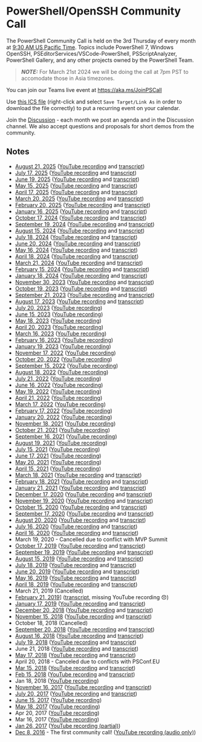 # PowerShell/OpenSSH Community Call

The PowerShell Community Call is held on the 3rd Thursday of every month at [9:30 AM US Pacific Time](http://www.timebie.com/std/pdt.php?q=9.5).
Topics include PowerShell 7, Windows OpenSSH, PSEditorServices/VSCode-PowerShell, PSScriptAnalyzer,
PowerShell Gallery, and any other projects owned by the PowerShell Team.

> **_NOTE:_** For March 21st 2024 we will be doing the call at 7pm PST to accomodate those in Asia timezones.


You can join our Teams live event at https://aka.ms/JoinPSCall

Use [this ICS file](https://raw.githubusercontent.com/PowerShell/PowerShell-RFC/master/CommunityCall/PSTeamsCall.ics) (right-click and select
`Save Target/Link As` in order to download the file correctly) to put a
recurring event on your calendar.

Join the [Discussion](https://github.com/PowerShell/PowerShell/discussions/categories/community-call) - each month we post an agenda and in the Discussion channel.
We also accept questions and proposals for short demos from the community.

## Notes

- [August 21, 2025](./notes/20250821_Notes.md) ([YouTube recording](https://youtu.be/eIoeAV-qIZc)
  and [transcript](./notes/20250821_ChatTranscript.md))
- [July 17, 2025](./notes/20250717_Notes.md) ([YouTube recording](https://youtu.be/q8Znqn6tyRo)
  and [transcript](./notes/20250717_ChatTranscript.md))
- [June 19, 2025](./notes/20250619_Notes.md) ([YouTube recording](https://youtu.be/pqS5EKAHTJA)
  and [transcript](./notes/20250619_ChatTranscript.md))
- [May 15, 2025](./notes/20250515_Notes.md) ([YouTube recording](https://youtu.be/D6Pan2wDQYU)
  and [transcript](./notes/20250515_ChatTranscript.md))
- [April 17, 2025](./notes/20250417_Notes.md) ([YouTube recording](https://youtu.be/Td4X-nMu80I)
  and [transcript](./notes/20250417_ChatTranscript.md))
- [March 20, 2025](./notes/20250320_Notes.md) ([YouTube recording](https://youtu.be/acthQT29LGM)
  and [transcript](./notes/20250320_ChatTranscript.md))
- [February 20, 2025](./notes/20250220_Notes.md) ([YouTube recording](https://youtu.be/GuOFYhd1ULE)
  and [transcript](./notes/20250220_ChatTranscript.md))
- [January 16, 2025](./notes/20250116_Notes.md) ([YouTube recording](https://youtu.be/RWeV2cXbs5k)
  and [transcript](./notes/20250116_ChatTranscript.md))
- [October 17, 2024](./notes/20241017_Notes.md) ([YouTube recording](https://youtu.be/wnV8rm4AS20)
  and [transcript](./notes/20241017_ChatTranscript.md))
- [September 19, 2024](./notes/20240918_Notes.md) ([YouTube recording](https://youtu.be/fNs5YmEJ5is)
  and [transcript](./notes/20240918_ChatTranscript.md))
- [August 15, 2024](./notes/20240815_Notes.md) ([YouTube recording](https://youtu.be/nTY5htXqrWw)
  and [transcript](./notes/20240815_ChatTranscript.md))
- [July 18, 2024](./notes/20240718_Notes.md) ([YouTube recording](https://youtu.be/TPf4FqlWaGA)
  and [transcript](./notes/20240718_ChatTranscript.md))
- [June 20, 2024](./notes/20240620_Notes.md) ([YouTube recording](https://youtu.be/709xjJADf30)
  and [transcript](./notes/20240620_ChatTranscript.md))
- [May 16, 2024](./notes/20240516_Notes.md) ([YouTube recording](https://youtu.be/CX_CJTgzbUs)
  and [transcript](./notes/20240516_ChatTranscript.md))
- [April 18, 2024](./notes/20240418_Notes.md) ([YouTube recording](https://youtu.be/nOWE0kfvAnQ)
  and [transcript](./notes/20240418_ChatTranscript.md))
- [March 21, 2024](./notes/20240321_Notes.md) ([YouTube recording](https://youtu.be/YAEOf-rBMLA)
  and [transcript](./notes/20240321_ChatTranscript.md))
- [February 15, 2024](./notes/20240215_Notes.md) ([YouTube recording](https://youtu.be/OJlJJnCtFrQ)
  and [transcript](./notes/20240215_ChatTranscript.md))
- [January 18, 2024](./notes/20240118_Notes.md) ([YouTube recording](https://youtu.be/-m_4jBSviVU)
  and [transcript](./notes/20240118_ChatTranscript.md))
- [November 30, 2023](./notes/20231130_Notes.md) ([YouTube recording](https://youtu.be/YU90YQiwo0k)
  and [transcript](./notes/20231130_ChatTranscript.md))
- [October 19, 2023](./notes/20231019_Notes.md) ([YouTube recording](https://youtu.be/xpEjE856P8M)
  and [transcript](./notes/20231019_ChatTranscript.md))
- [September 21, 2023](./notes/20230921_Notes.md) ([YouTube recording](https://youtu.be/16CFPA83qRo)
  and [transcript](./notes/20230921_ChatTranscript.md))
- [August 17, 2023](./notes/20230817_Notes.md) ([YouTube recording](https://youtu.be/5Yb18nWobDY)
  and [transcript](./notes/20230817_ChatTranscript.txt))
- [July 20, 2023](./notes/20230720_Notes.md) ([YouTube recording](https://youtu.be/31WGvFd8ZZY))
- [June 15, 2023](./notes/20230615_Notes.md) ([YouTube recording](https://youtu.be/ZHuyESrIq9c))
- [May 18, 2023](./notes/20230518_Notes.md) ([YouTube recording](https://youtu.be/YyoKy-ptzIE))
- [April 20, 2023](./notes/20230420_Notes.md) ([YouTube recording](https://youtu.be/saDa8mesGUg))
- [March 16, 2023](./notes/20230316_Notes.md) ([YouTube recording](https://youtu.be/nDa8JWkW1_g))
- [February 16, 2023](./notes/20230216_Notes.md) ([YouTube recording](https://youtu.be/WgIoV3lkY5I))
- [January 19, 2023](./notes/20230119_Notes.md) ([YouTube recording](https://youtu.be/8pmIW_LlhuE))
- [November 17, 2022](./notes/20221117_Notes.md) ([YouTube recording](https://youtu.be/xt2bzyCggtA))
- [October 20, 2022](./notes/20221020_Notes.md) ([YouTube recording](https://youtu.be/_YWLp07FKYI))
- [September 15, 2022](./notes/20220915_Notes.md) ([YouTube recording](https://youtu.be/19CnvXq8vU4))
- [August 18, 2022](./notes/20220818_Notes.md) ([YouTube recording](https://youtu.be/kPn9RKqm4eg))
- [July 21, 2022](./notes/20220721_Notes.md) ([YouTube recording](https://youtu.be/GcPTjtybohM))
- [June 16, 2022](./notes/20220616_Notes.md) ([YouTube recording](https://youtu.be/ZYCQArCXEiI))
- [May 19, 2022](./notes/20220519_Notes.md) ([YouTube recording](https://youtu.be/71FQo93BNAI))
- [April 21, 2022](./notes/20220421_Notes.md) ([YouTube recording](https://youtu.be/PsqiEBwpcP8))
- [March 17, 2022](./notes/20220317_Notes.md) ([YouTube recording](https://youtu.be/fbchMEs924o))
- [February 17, 2022](./notes/20220217_Notes.md) ([YouTube recording](https://youtu.be/jAA1_xJpbFc))
- [January 20, 2022](./notes/20220120_Notes.md) ([YouTube recording](https://youtu.be/hBTZA2Org6U))
- [November 18, 2021](./notes/20211118_Notes.md) ([YouTube recording](https://youtu.be/cdngdxAyZ3Y))
- [October 21, 2021](./notes/20211021_Notes.md) ([YouTube recording](https://youtu.be/_j5bO9yTexY))
- [September 16, 2021](./notes/20210916_Notes.md) ([YouTube recording](https://youtu.be/zPgx861gQt0))
- [August 19, 2021](./notes/20210819_Notes.md) ([YouTube recording](https://youtu.be/vP2E4NvCpIE))
- [July 15, 2021](./notes/20210715_Notes.md) ([YouTube recording](https://youtu.be/ryORVfMFouo))
- [June 17, 2021](./notes/20210617_Notes.md) ([YouTube recording](https://youtu.be/cYkf2WF1jQ4))
- [May 20, 2021](./notes/20210520_Notes.md) ([YouTube recording](https://youtu.be/pxdUwXhyvzo))
- [April 15, 2021](./notes/20210415_Notes.md) ([YouTube recording](https://youtu.be/HrLRNGJpD-8))
- [March 18, 2021](./notes/20210318_Notes.md) ([YouTube recording](https://youtu.be/6YMEARETh0E) and [transcript](./notes/20210318_ChatTranscript.txt))
- [February 18, 2021](./notes/20210218_Notes.md) ([YouTube recording](https://youtu.be/fIoyTdtGBVA) and [transcript](./notes/20210218_ChatTranscript.txt))
- [January 21, 2021](./notes/20210121_Notes.md) ([YouTube recording](https://youtu.be/DHdbRUKYXJs) and [transcript](./notes/20210121_ChatTranscript.txt))
- [December 17, 2020](./notes/20201217_Notes.md) ([YouTube recording](https://youtu.be/jKiA0255sIA) and [transcript](./notes/20201217_ChatTranscript.txt))
- [November 19, 2020](./notes/20201119_Notes.md) ([YouTube recording](https://youtu.be/IHMgWobHzrI) and [transcript](./notes/20201119_ChatTranscript.txt))
- [October 15, 2020](./notes/20201015_Notes.md) ([YouTube recording](https://youtu.be/_gP3HH0Ir0g) and [transcript](./notes/20201015_ChatTranscript.txt))
- [September 17, 2020](./notes/20200917_Notes.md) ([YouTube recording](https://youtu.be/nW4OxHNSng0) and [transcript](./notes/20200917_ChatTranscript.txt))
- [August 20, 2020](./notes/20200820_Notes.md) ([YouTube recording](https://youtu.be/emNWmUcGVq8) and [transcript](./notes/20200820_ChatTranscript.txt))
- [July 16, 2020](./notes/20200716_Notes.md) ([YouTube recording](https://youtu.be/oWokPwQxfJo) and [transcript](./notes/20200716_ChatTranscript.txt))
- [April 16, 2020](./notes/20200416_Notes.md) ([YouTube recording](https://youtu.be/q3Wx7MCpXnk) and [transcript](./notes/20200416_ChatTranscript.txt))
- March 19, 2020 - Cancelled due to conflict with MVP Summit
- [October 17, 2019](./notes/20191017_Notes.md) ([YouTube recording](https://youtu.be/yL0FXyZQdmQ) and [transcript](./notes/20191017_ChatTranscript.txt))
- [September 19, 2019](./notes/20190919_Notes.md) ([YouTube recording](https://youtu.be/T2D8FxvoS1g) and [transcript](./notes/20190919_ChatTranscript.txt))
- [August 15, 2019](./notes/20190815_Notes.md) ([YouTube recording](https://youtu.be/cK1xenkF9zs) and [transcript](./notes/20190815_ChatTranscript.txt))
- [July 18, 2019](./notes/20190718_Notes.md) ([YouTube recording](https://youtu.be/qwbbUqimtXA) and [transcript](./notes/20190718_ChatTranscript.txt))
- [June 20, 2019](./notes/20190620_Notes.md) ([YouTube recording](https://youtu.be/yJF-O9tH89Q) and [transcript](./notes/20190620_ChatTranscript.txt))
- [May 16, 2019](./notes/20190516_Notes.md) ([YouTube recording](https://youtu.be/Qmu8J6m9HNI) and [transcript](./notes/20190516_ChatTranscript.txt))
- [April 18, 2019](./notes/20190418_Notes.md) ([YouTube recording](https://youtu.be/d5f5BAOMie8) and [transcript](./notes/20190418_ChatTranscript.txt))
- March 21, 2019 (Cancelled)
- [February 21, 2019](./notes/20190221_Notes.md)] ([transcript](./notes/20190221_ChatTranscript.txt), missing YouTube recording 😞)
- [January 17, 2019](./notes/20190117_Notes.md) ([YouTube recording](https://youtu.be/GkA3d1_DnfY) and [transcript](./notes/20190117_ChatTranscript.txt))
- [December 20, 2018](./notes/20181220_Notes.md) ([YouTube recording](https://youtu.be/PNeyaqJcG7o) and [transcript](./notes/20181220_ChatTranscript.txt))
- [November 15, 2018](./notes/20181115_Notes.md) ([YouTube recording](https://youtu.be/tXNApuN7t98) and [transcript](./notes/20181115_ChatTranscript.txt))
- October 18, 2018 (Cancelled)
- [September 20, 2018](./notes/20180920_Notes.md) ([YouTube recording](https://youtu.be/9YraKKUQv74) and [transcript](./notes/20180920_ChatTranscript.txt))
- [August 16, 2018](./notes/20180816_Notes.md) ([YouTube recording](https://youtu.be/eNIbm4h2guE) and [transcript](./notes/20180816_ChatTranscript.txt))
- [July 19, 2018](./notes/20180719_Notes.md) ([YouTube recording](https://youtu.be/0eu--5muiLI) and [transcript](./notes/20180719_ChatTranscript.txt))
- June 21, 2018 ([YouTube recording](https://youtu.be/Wj5kksgNTTs) and [transcript](./notes/20180621_ChatTranscript.txt))
- [May 17, 2018](./notes/20180517_Notes.md) ([YouTube recording](https://youtu.be/2ZWBuyZvTTg) and [transcript](20180517_ChatTranscript.txt))
- April 20, 2018 - Canceled due to conflicts with PSConf.EU
- [Mar 15, 2018](./notes/20180315_Notes.md) ([YouTube recording](https://youtu.be/PqH2qho-HDE) and [transcript](20180315_ChatTranscript.txt))
- [Feb 15, 2018](./notes/20180215_Notes.md) ([YouTube recording](https://youtu.be/fz8KxMoQDaM) and [transcript](./notes/20180215_ChatTranscript.txt))
- Jan 18, 2018 ([YouTube recording](https://youtu.be/SFz-fFue0dg))
- [November 16, 2017](./notes/20171116_Notes.md) ([YouTube recording](https://youtu.be/EZ-UqdP_bxQ) and [transcript](./notes/20171116_ChatTranscript.txt))
- [July 20, 2017](./notes/20170720_Notes.md) ([YouTube recording](https://youtu.be/DF2L5ezX7AE) and [transcript](./notes/20170720_ChatTranscript.txt))
- [June 15, 2017](./notes/20170615_ChatTranscript.txt) ([YouTube recording](https://youtu.be/Iu_Q_3cUxTQQ))
- [May 18, 2017](./notes/20170518_ChatTranscript.txt) ([YouTube recording](https://youtu.be/f8WXuFrVSKM))
- Apr 20, 2017 ([YouTube recording](hhttps://youtu.be/7NFct1AxFOU))
- Mar 16, 2017 ([YouTube recording](https://youtu.be/tkBiVxd7l2I))
- [Jan 26, 2017](./notes/20170126_ChatTranscript.txt) ([YouTube recording (partial)](https://youtu.be/j7g5UbVFYqQ))
- [Dec 8, 2016](./notes/20161208_Notes.md) - The first community call! ([YouTube recording (audio only)](https://youtu.be/j7g5UbVFYqQ))
